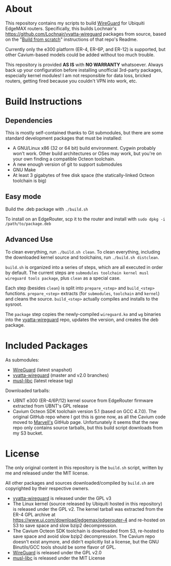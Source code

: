 # About
This repository contains my scripts to build [WireGuard](https://wireguard.com) for Ubiquiti EdgeMAX
routers.  Specifically, this builds Lochnair's https://github.com/Lochnair/vyatta-wireguard packages
from source, based on the "[Build from
scratch](https://github.com/Lochnair/vyatta-wireguard#build-from-scratch)" instructions of that
repo's Readme.

Currently only the e300 platform (ER-4, ER-6P, and ER-12) is supported, but
other Cavium-based models could be added without too much trouble.

This repository is provided **AS IS** with **NO WARRANTY** whatsoever. Always back up your
configuration before installing unofficial 3rd-party packages, especially kernel modules! I am not
responsible for data loss, bricked routers, getting fired because you couldn't VPN into work, etc.

# Build Instructions
## Dependencies
This is mostly self-contained thanks to Git submodules, but there are some standard
development packages that must be installed:

  * A GNU/Linux x86 (32 or 64 bit) build environment. Cygwin probably won't work. Other build
    architectures or OSes may work, but you're on your own finding a compatible Octeon toolchain.
  * A new enough version of git to support submodules
  * GNU Make
  * At least 3 gigabytes of free disk space (the statically-linked Octeon toolchain is big)

## Easy mode
Build the .deb package with `./build.sh`

To install on an EdgeRouter, scp it to the router and install with `sudo dpkg -i /path/to/package.deb`

## Advanced Use
To clean everything, run `./build.sh clean`. To clean everything, including the downloaded kernel
source and toolchains, run `./build.sh distclean`.

`build.sh` is organized into a series of steps, which are all executed in order by default. The
current steps are `submodules toolchain kernel musl wireguard tools package`, plus `clean`
as a special case.

Each step (besides `clean`) is split into `prepare_<step>` and `build_<step>` functions.
`prepare_<step>` extracts (for `submodules`, `toolchain` and `kernel`) and cleans the source.
`build_<step>` actually compiles and installs to the sysroot.

The `package` step copies the newly-compiled `wireguard.ko` and `wg` binaries into the
[vyatta-wireguard](https://github.com/Lochnair/vyatta-wireguard) repo, updates the version, and
creates the deb package.

# Included Packages
As submodules:
  * [WireGuard](https://wireguard.com) (latest snapshot)
  * [vyatta-wireguard](https://github.com/Lochnair/vyatta-wireguard) (master and v2.0 branches)
  * [musl-libc](https://www.musl-libc.org/) (latest release tag)

Downloaded tarballs:
  * UBNT e300 (ER-4/6P/12) kernel source from EdgeRouter firmware extracted from UBNT's GPL release
  * Cavium Octeon SDK toolchain version 5.1 (based on GCC 4.7.0). The original GitHub repo where
    I got this is gone now, as all the Cavium code moved to
    [Marvell's](https://github.com/MarvellEmbeddedProcessors/Octeon-Toolchain) GitHub page.
    Unfortunately it seems that the new repo only contains source tarballs, but this build script
    downloads from my S3 bucket.

# License
The only original content in this repository is the `build.sh` script, written by me and released
under the MIT license.

All other packages and sources downloaded/compiled by `build.sh` are copyrighted by their respective
owners.

  * [vyatta-wireguard](https://github.com/Lochnair/vyatta-wireguard) is released under the GPL v3
  * The Linux kernel (source released by Ubiquiti hosted in this repository) is released under the
    GPL v2. The kernel tarball was extracted from the ER-4 GPL archive at
    https://www.ui.com/download/edgemax/edgerouter-4 and re-hosted on S3 to save space and slow bzip2
    decompression.
  * The Cavium Octeon SDK toolchain is downloaded from S3, re-hosted to save space and avoid slow
    bzip2 decompression.  The Cavium repo doesn't exist anymore, and didn't explicitly list
    a license, but the GNU Binutils/GCC tools should be some flavor of GPL.
  * [WireGuard](https://wireguard.com) is released under the GPL v2.0
  * [musl-libc](https://www.musl-libc.org/) is released under the MIT License
